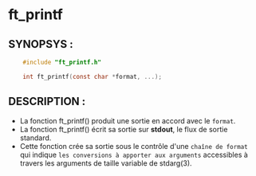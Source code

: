 # ft_printf

## SYNOPSYS :
``` c
	#include "ft_printf.h"

	int ft_printf(const char *format, ...);
```

## DESCRIPTION :

* La fonction ft_printf() produit une sortie en accord avec le `format`.
* La fonction ft_printf() écrit sa sortie sur **stdout**, le flux de sortie standard.
* Cette fonction crée sa sortie sous le contrôle d'une `chaîne de format` qui indique
`les conversions à apporter aux arguments` accessibles à travers les arguments
de taille variable de stdarg(3). 



